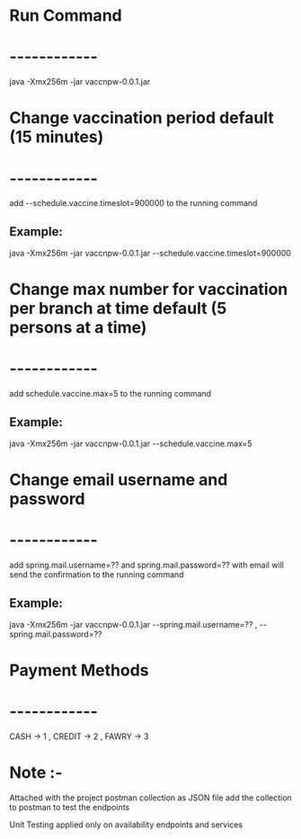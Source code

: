 # Run Command
# ------------ #
java -Xmx256m -jar vaccnpw-0.0.1.jar

# Change vaccination period default (15 minutes)
# ------------ #
add --schedule.vaccine.timeslot=900000 to the running command

Example:
--
java -Xmx256m -jar vaccnpw-0.0.1.jar --schedule.vaccine.timeslot=900000

# Change max number for vaccination per branch at time default (5 persons at a time)
# ------------ #
add schedule.vaccine.max=5 to the running command

Example:
--
java -Xmx256m -jar vaccnpw-0.0.1.jar --schedule.vaccine.max=5


# Change email username and password
# ------------ #
add spring.mail.username=?? and spring.mail.password=?? with email will send the confirmation to the running command

Example:
--
java -Xmx256m -jar vaccnpw-0.0.1.jar --spring.mail.username=?? , --spring.mail.password=??

# Payment Methods
# ------------ #
CASH -> 1 , CREDIT -> 2 , FAWRY -> 3

# Note :-
Attached with the project postman collection as JSON file
add the collection to postman to test the endpoints

Unit Testing  applied only on availability endpoints and services
